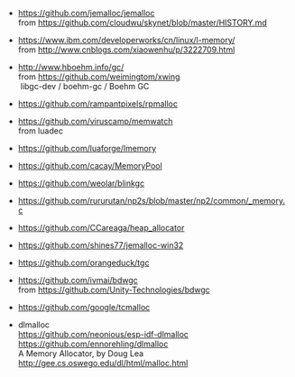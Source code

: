 * https://github.com/jemalloc/jemalloc  
  from https://github.com/cloudwu/skynet/blob/master/HISTORY.md  

* https://www.ibm.com/developerworks/cn/linux/l-memory/  
  from http://www.cnblogs.com/xiaowenhu/p/3222709.html  

* http://www.hboehm.info/gc/  
  from https://github.com/weimingtom/xwing  
  libgc-dev / boehm-gc / Boehm GC
  
* https://github.com/rampantpixels/rpmalloc  

* https://github.com/viruscamp/memwatch  
from luadec  

* https://github.com/luaforge/lmemory  

* https://github.com/cacay/MemoryPool  

* https://github.com/weolar/blinkgc  

* https://github.com/rururutan/np2s/blob/master/np2/common/_memory.c  

* https://github.com/CCareaga/heap_allocator  

* https://github.com/shines77/jemalloc-win32  

* https://github.com/orangeduck/tgc  

* https://github.com/ivmai/bdwgc  
from https://github.com/Unity-Technologies/bdwgc  

* https://github.com/google/tcmalloc  

* dlmalloc  
https://github.com/neonious/esp-idf-dlmalloc  
https://github.com/ennorehling/dlmalloc  
A Memory Allocator, by Doug Lea  
http://gee.cs.oswego.edu/dl/html/malloc.html  

